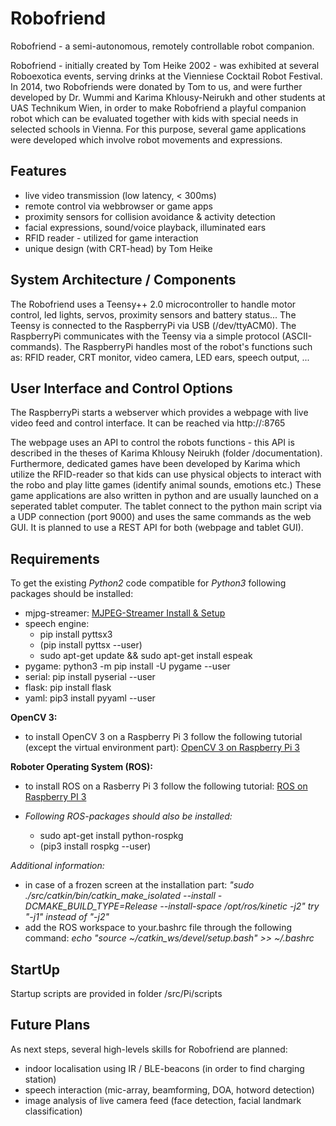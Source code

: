 # Robofriend

Robofriend - a semi-autonomous, remotely controllable robot companion.

Robofriend - initially created by Tom Heike 2002 - was exhibited at several Roboexotica events, serving drinks at the Vienniese Cocktail Robot Festival.
In 2014, two Robofriends were donated by Tom to us, and were further developed by Dr. Wummi and Karima Khlousy-Neirukh and other students at UAS Technikum Wien, in order to make Robofriend a playful companion robot which can be evaluated together with kids with special needs in selected schools in Vienna.
For this purpose, several game applications were developed which involve robot movements and expressions.


## Features
* live video transmission (low latency, < 300ms)
* remote control via webbrowser or game apps
* proximity sensors for collision avoidance & activity detection
* facial expressions, sound/voice playback, illuminated ears
* RFID reader - utilized for game interaction
* unique design (with CRT-head) by Tom Heike

## System Architecture / Components

The Robofriend uses a Teensy++ 2.0 microcontroller to handle motor control, led lights, servos, proximity sensors and battery status...
The Teensy is connected to the RaspberryPi via USB (/dev/ttyACM0). The RaspberryPi communicates with the Teensy via a simple protocol (ASCII-commands).
The RaspberryPi handles most of the robot's functions such as: RFID reader, CRT monitor, video camera, LED ears, speech output, ...

## User Interface and Control Options

The RaspberryPi starts a webserver which provides a webpage with live video feed and control interface.
It can be reached via http://<ip-adress-of-raspberry>:8765

The webpage uses an API to control the robots functions - this API is described in the theses of Karima Khlousy Neirukh (folder /documentation).
Furthermore, dedicated games have been developed by Karima which utilize the RFID-reader so that kids can use physical objects to interact with the robo and play litte games (identify animal sounds, emotions etc.)
These game applications are also written in python and are usually launched on a seperated tablet computer. The tablet connect to the python main script via a UDP connection (port 9000) and uses the same commands as the web GUI. It is planned to use a REST API for both (webpage and tablet GUI).

## Requirements

To get the existing *Python2* code compatible for *Python3* following packages should be installed:
*  mjpg-streamer: [MJPEG-Streamer Install & Setup](https://github.com/cncjs/cncjs/wiki/Setup-Guide:-Raspberry-Pi-%7C-MJPEG-Streamer-Install-&-Setup-&-FFMpeg-Recording)
* speech engine:
  * pip install pyttsx3
  * (pip install pyttsx --user)
  * sudo apt-get update && sudo apt-get install espeak
* pygame: python3 -m pip install -U pygame --user
* serial: pip install pyserial --user
* flask: pip install flask
* yaml: pip3 install pyyaml --user

**OpenCV 3:**
* to install OpenCV 3 on a Raspberry Pi 3 follow the following tutorial (except the virtual environment part):
[OpenCV 3 on Raspberry Pi 3](https://www.pyimagesearch.com/2017/09/04/raspbian-stretch-install-opencv-3-python-on-your-raspberry-pi/)

**Roboter Operating System (ROS):**
* to install ROS on a Rasberry Pi 3 follow the following tutorial:
[ROS on Raspberry PI 3](https://www.intorobotics.com/how-to-install-ros-kinetic-on-raspberry-pi-3-running-raspbian-stretch-lite/)

* *Following ROS-packages should also be installed:*
    * sudo apt-get install python-rospkg
    * (pip3 install rospkg --user)

*Additional information:*
* in case of a frozen screen at the installation part: *"sudo ./src/catkin/bin/catkin_make_isolated --install -DCMAKE_BUILD_TYPE=Release --install-space /opt/ros/kinetic -j2"
  try "-j1" instead of "-j2"*
* add the ROS workspace to your.bashrc file through the following command: *echo "source ~/catkin_ws/devel/setup.bash" >> ~/.bashrc*

## StartUp

Startup scripts are provided in folder /src/Pi/scripts

## Future Plans

As next steps, several high-levels skills for Robofriend are planned:
* indoor localisation using IR / BLE-beacons (in order to find charging station)
* speech interaction (mic-array, beamforming, DOA, hotword detection)
* image analysis of live camera feed (face detection, facial landmark classification)
